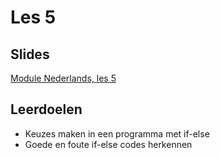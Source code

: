 # Les 5

## Slides

[Module Nederlands, les 5](https://slides.com/vhto/nederlands5)

## Leerdoelen

* Keuzes maken in een programma met if-else
* Goede en foute if-else codes herkennen



